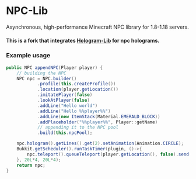 # NPC-Lib

Asynchronous, high-performance Minecraft NPC library for 1.8-1.18 servers.
#### This is a fork that integrates <a href="https://github.com/unldenis/Hologram-Lib">Hologram-Lib</a> for npc holograms.

### Example usage

```java
public NPC appendNPC(Player player) {
    // building the NPC
    NPC npc = NPC.builder()
            .profile(this.createProfile())
            .location(player.getLocation())
            .imitatePlayer(false)
            .lookAtPlayer(false)
            .addLine("Hello world")
            .addLine("Hello %%player%%")
            .addLine(new ItemStack(Material.EMERALD_BLOCK))
            .addPlaceholder("%%player%%", Player::getName)
            // appending it to the NPC pool
            .build(this.npcPool);

    npc.hologram().getLines().get(2).setAnimation(Animation.CIRCLE);
    Bukkit.getScheduler().runTaskTimer(plugin, ()->{
        npc.teleport().queueTeleport(player.getLocation(), false).send();
    }, 20L*4, 20L*4);
    return npc;
}
```
